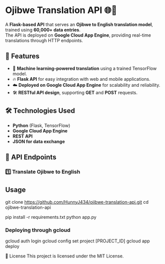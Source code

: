 # Ojibwe Translation API 🌐📖

A **Flask-based API** that serves an **Ojibwe to English translation model**, trained using **60,000+ data entries**.  
The API is deployed on **Google Cloud App Engine**, providing real-time translations through HTTP endpoints.

## 🚀 Features
- 🧠 **Machine learning-powered translation** using a trained TensorFlow model.
- 🔥 **Flask API** for easy integration with web and mobile applications.
- ☁️ **Deployed on Google Cloud App Engine** for scalability and reliability.
- 🛠 **RESTful API design**, supporting **GET** and **POST** requests.

## 🛠 Technologies Used
- **Python** (Flask, TensorFlow)
- **Google Cloud App Engine**
- **REST API**
- **JSON for data exchange**

## 📌 API Endpoints

### **1️⃣ Translate Ojibwe to English**

## Usage
git clone https://github.com/HunnyJ434/ojibwe-translation-api.git
cd ojibwe-translation-api

pip install -r requirements.txt
python app.py

### Deploying through gcloud
gcloud auth login
gcloud config set project [PROJECT_ID]
gcloud app deploy


📝 License
This project is licensed under the MIT License.


